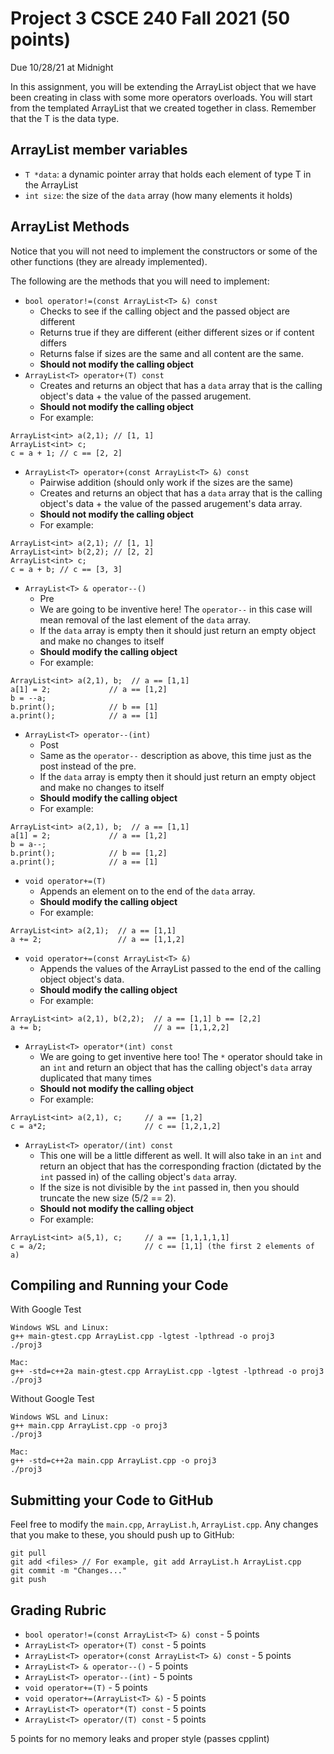 # Project 3 CSCE 240 Fall 2021 (50 points)
Due 10/28/21 at Midnight

In this assignment, you will be extending the ArrayList object that we have been creating in class with some more operators overloads. You will start from the templated ArrayList that we created together in class. Remember that the T is the data type. 
  
## ArrayList member variables
- `T *data`: a dynamic pointer array that holds each element of type T in the ArrayList
- `int size`: the size of the `data` array (how many elements it holds)

## ArrayList Methods
Notice that you will not need to implement the constructors or some of the other functions (they are already implemented).

The following are the methods that you will need to implement: 
- `bool operator!=(const ArrayList<T> &) const`
  - Checks to see if the calling object and the passed object are different
  - Returns true if they are different (either different sizes or if content differs
  - Returns false if sizes are the same and all content are the same. 
  - **Should not modify the calling object**
- `ArrayList<T> operator+(T) const`                     
  - Creates and returns an object that has a `data` array that is the calling object's data + the value of the passed arugement.
  - **Should not modify the calling object**
  - For example: 
```
ArrayList<int> a(2,1); // [1, 1] 
ArrayList<int> c; 
c = a + 1; // c == [2, 2] 
```
- `ArrayList<T> operator+(const ArrayList<T> &) const`
  - Pairwise addition (should only work if the sizes are the same)
  - Creates and returns an object that has a `data` array that is the calling object's data + the value of the passed arugement's data array.
  - **Should not modify the calling object**
  - For example: 
```
ArrayList<int> a(2,1); // [1, 1] 
ArrayList<int> b(2,2); // [2, 2]
ArrayList<int> c; 
c = a + b; // c == [3, 3] 
```
- `ArrayList<T> & operator--()`                      
  - Pre 
  - We are going to be inventive here! The `operator--` in this case will mean removal of the last element of the `data` array. 
  - If the `data` array is empty then it should just return an empty object and make no changes to itself
  - **Should modify the calling object**
  - For example: 
```
ArrayList<int> a(2,1), b;  // a == [1,1]
a[1] = 2;             // a == [1,2]
b = --a;        
b.print();            // b == [1]
a.print();            // a == [1]
```
- `ArrayList<T> operator--(int)`                        
  - Post
  - Same as the `operator--` description as above, this time just as the post instead of the pre. 
  - If the `data` array is empty then it should just return an empty object and make no changes to itself
  - **Should modify the calling object**
  - For example: 
```
ArrayList<int> a(2,1), b;  // a == [1,1]
a[1] = 2;             // a == [1,2]
b = a--;        
b.print();            // b == [1,2]
a.print();            // a == [1]
```
- `void operator+=(T)`                                  
  - Appends an element on to the end of the `data` array. 
  - **Should modify the calling object**
  - For example: 
```
ArrayList<int> a(2,1);  // a == [1,1]
a += 2;                 // a == [1,1,2]
```
- `void operator+=(const ArrayList<T> &)`                     
  - Appends the values of the ArrayList passed to the end of the calling object object's data. 
  - **Should modify the calling object**
  - For example: 
```
ArrayList<int> a(2,1), b(2,2);  // a == [1,1] b == [2,2]
a += b;                         // a == [1,1,2,2]
```
- `ArrayList<T> operator*(int) const`                     
  - We are going to get inventive here too! The `*` operator should take in an `int` and return an object that has the calling object's `data` array duplicated that many times
  - **Should not modify the calling object**
  - For example: 
```
ArrayList<int> a(2,1), c;     // a == [1,2]
c = a*2;                      // c == [1,2,1,2]
```
- `ArrayList<T> operator/(int) const`                
  - This one will be a little different as well. It will also take in an `int` and return an object that has the corresponding fraction (dictated by the `int` passed in) of the calling object's `data` array. 
  - If the size is not divisible by the `int` passed in, then you should truncate the new size (5/2 == 2). 
  - **Should not modify the calling object**
  - For example: 
```
ArrayList<int> a(5,1), c;     // a == [1,1,1,1,1]
c = a/2;                      // c == [1,1] (the first 2 elements of a)
```

## Compiling and Running your Code
With Google Test
```
Windows WSL and Linux: 
g++ main-gtest.cpp ArrayList.cpp -lgtest -lpthread -o proj3
./proj3

Mac: 
g++ -std=c++2a main-gtest.cpp ArrayList.cpp -lgtest -lpthread -o proj3
./proj3
```

Without Google Test
```
Windows WSL and Linux: 
g++ main.cpp ArrayList.cpp -o proj3
./proj3

Mac: 
g++ -std=c++2a main.cpp ArrayList.cpp -o proj3 
./proj3
```

## Submitting your Code to GitHub
Feel free to modify the `main.cpp`, `ArrayList.h`, `ArrayList.cpp`. Any changes that you make to these, you should push up to GitHub: 
```
git pull 
git add <files> // For example, git add ArrayList.h ArrayList.cpp
git commit -m "Changes..."
git push 
```

## Grading Rubric

- `bool operator!=(const ArrayList<T> &) const`         - 5 points
- `ArrayList<T> operator+(T) const`                     - 5 points
- `ArrayList<T> operator+(const ArrayList<T> &) const`  - 5 points
- `ArrayList<T> & operator--()`                         - 5 points
- `ArrayList<T> operator--(int)`                        - 5 points
- `void operator+=(T)`                                  - 5 points
- `void operator+=(ArrayList<T> &)`                     - 5 points
- `ArrayList<T> operator*(T) const`                     - 5 points
- `ArrayList<T> operator/(T) const`                     - 5 points

5 points for no memory leaks and proper style (passes cpplint)
